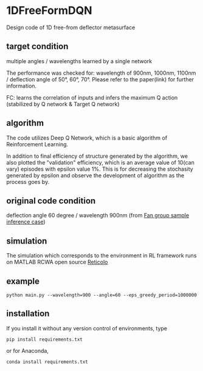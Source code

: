 # 1DFreeFormDQN
Design code of 1D free-from deflector metasurface



## target condition
multiple angles / wavelengths learned by a single network

The performance was checked for: wavelength of 900nm, 1000nm, 1100nm / deflection angle of 50°, 60°, 70°. Please refer to the paper(link) for further information.

FC: learns the correlation of inputs and infers the maximum Q action (stabilized by Q network & Target Q network) 

## algorithm

The code utilizes Deep Q Network, which is a basic algorithm of Reinforcement Learning.

In addition to final efficiency of structure generated by the algorithm, we also plotted the "validation" efficiency, which is an average value of 10(can vary) episodes with epsilon value 1%. This is for decreasing the stochasity generated by epsilon and observe the development of algorithm as the process goes by.

## original code condition
deflection angle 60 degree / wavelength 900nm (from [Fan group sample inference case](https://github.com/jonfanlab/GLOnet))

## simulation
The simulation which corresponds to the environment in RL framework runs on MATLAB RCWA open source [Reticolo](https://zenodo.org/record/3610175#.YBkECS2UGX0)

## example
~~~
python main.py --wavelength=900 --angle=60 --eps_greedy_period=1000000
~~~


## installation
If you install it without any version control of environments, type 
~~~
pip install requirements.txt
~~~

or for Anaconda,
~~~
conda install requirements.txt
~~~
